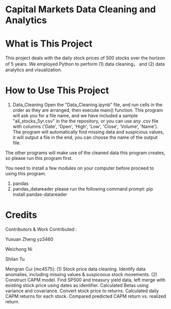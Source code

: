 # Capital Markets Data Cleaning and Analytics 

# What is This Project
This project deals with the daily stock prices of 500 stocks over the horizon of 5 years. We employed Python to perform (1) data cleaning， and (2) data analytics and visualization. 

# How to Use This Project
1. Data_Cleaning
Open the "Data_Cleaning.ipynb" file, and run cells in the order as they are arranged, then execute main() function. This program will ask you for a file name, and we have included a sample "all_stocks_5yr.csv" in the the repository, or you can use any .csv file with columns ('Date', 'Open', 'High', 'Low', 'Close', 'Volume', 'Name'). The program will automatically find missing data and suspicious values, it will output a file in the end, you can choose the name of the output file. 

The other programs will make use of the cleaned data this program creates, so please run this program first. 

You need to install a few modules on your computer before proceed to using this program. 
1. pandas
2. pandas_datareader
   please run the following command prompt: pip install pandas-datareader
   
# Credits
Contributors & Work Contributed :

Yuxuan Zheng yz3460

Weichong Ni

Shilan Tu

Mengran Cui (mc4575): (1) Stock price data cleaning. Identify data anomalies, including missing values & suspicoous stock movements. (2) Construct CAPM model. Find SP500 and treasury yield data, left merge with existing stock price using dates as identifier.  Calculated Betas using variance and covariance. Convert stock price to returns. Calculated daily CAPM returns for each stock. Compared predicted CAPM return vs. realized return. 
